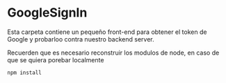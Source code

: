 # GoogleSignIn

Esta carpeta contiene un pequeño front-end para obtener el token de Google y probarloo contra nuestro backend server.

Recuerden que es necesario reconstruir los modulos de node, en caso de que se quiera porebar localmente

```
npm install
```